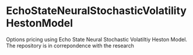 # EchoStateNeuralStochasticVolatilityHestonModel
Options pricing using Echo State Neural Stochastic Volatiltiy Heston Model. The repository is in correpondence with the research
